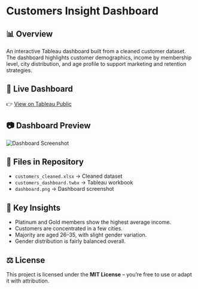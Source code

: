 # Customers Insight Dashboard  

## 📊 Overview  
An interactive Tableau dashboard built from a cleaned customer dataset.  
The dashboard highlights customer demographics, income by membership level, city distribution, and age profile to support marketing and retention strategies.  

## 🔗 Live Dashboard  
👉 [View on Tableau Public](https://public.tableau.com/views/Customerinsight_17575042710990/Dashboard1)  

## 📷 Dashboard Preview  
![Dashboard Screenshot](dashboard.png)  

## 📂 Files in Repository  
- `customers_cleaned.xlsx` → Cleaned dataset  
- `customers_dashboard.twbx` → Tableau workbook  
- `dashboard.png` → Dashboard screenshot  

## 🔑 Key Insights  
- Platinum and Gold members show the highest average income.  
- Customers are concentrated in a few cities.  
- Majority are aged 26–35, with slight gender variation.  
- Gender distribution is fairly balanced overall.  

## ⚖ License  
This project is licensed under the **MIT License** – you’re free to use or adapt it with attribution.  
